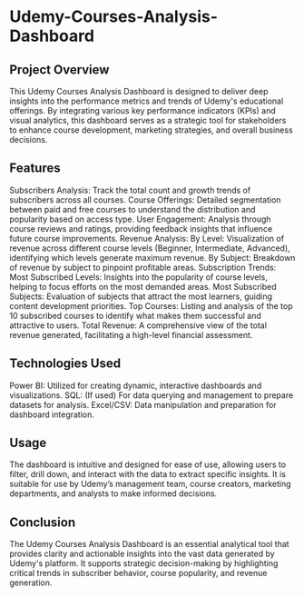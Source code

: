 # Udemy-Courses-Analysis-Dashboard
## Project Overview
This Udemy Courses Analysis Dashboard is designed to deliver deep insights into the performance metrics and trends of Udemy's educational offerings. By integrating various key performance indicators (KPIs) and visual analytics, this dashboard serves as a strategic tool for stakeholders to enhance course development, marketing strategies, and overall business decisions.

## Features
Subscribers Analysis: Track the total count and growth trends of subscribers across all courses.
Course Offerings: Detailed segmentation between paid and free courses to understand the distribution and popularity based on access type.
User Engagement: Analysis through course reviews and ratings, providing feedback insights that influence future course improvements.
Revenue Analysis:
By Level: Visualization of revenue across different course levels (Beginner, Intermediate, Advanced), identifying which levels generate maximum revenue.
By Subject: Breakdown of revenue by subject to pinpoint profitable areas.
Subscription Trends:
Most Subscribed Levels: Insights into the popularity of course levels, helping to focus efforts on the most demanded areas.
Most Subscribed Subjects: Evaluation of subjects that attract the most learners, guiding content development priorities.
Top Courses: Listing and analysis of the top 10 subscribed courses to identify what makes them successful and attractive to users.
Total Revenue: A comprehensive view of the total revenue generated, facilitating a high-level financial assessment.

## Technologies Used
Power BI: Utilized for creating dynamic, interactive dashboards and visualizations.
SQL: (If used) For data querying and management to prepare datasets for analysis.
Excel/CSV: Data manipulation and preparation for dashboard integration.

## Usage
The dashboard is intuitive and designed for ease of use, allowing users to filter, drill down, and interact with the data to extract specific insights. It is suitable for use by Udemy’s management team, course creators, marketing departments, and analysts to make informed decisions.

## Conclusion
The Udemy Courses Analysis Dashboard is an essential analytical tool that provides clarity and actionable insights into the vast data generated by Udemy's platform. It supports strategic decision-making by highlighting critical trends in subscriber behavior, course popularity, and revenue generation.
